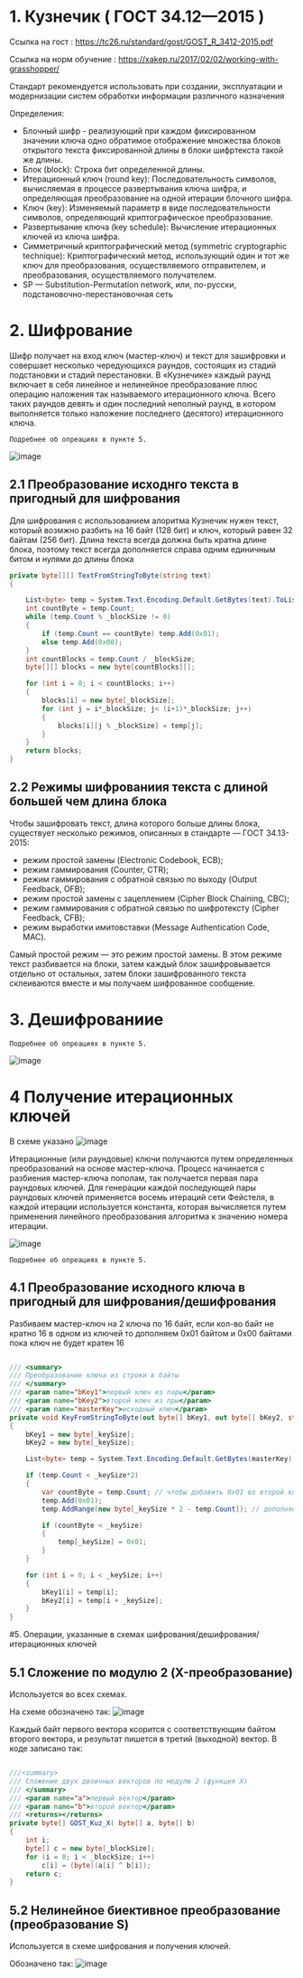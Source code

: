 
# 1. Кузнечик ( ГОСТ 34.12—2015 )

Ссылка на гост : https://tc26.ru/standard/gost/GOST_R_3412-2015.pdf

Ссылка на норм обучение : https://xakep.ru/2017/02/02/working-with-grasshopper/

Стандарт рекомендуется использовать при создании, эксплуатации и модернизации систем обработки информации различного назначения

Определения: 
- Блочный шифр - реализующий при каждом фиксированном значении ключа одно обратимое отображение множества блоков открытого текста фиксированной длины в блоки шифртекста такой же длины.
- Блок (block): Строка бит определенной длины.
- Итерационный ключ (round key): Последовательность символов, вычисляемая  в процессе развертывания ключа шифра, и определяющая преобразование на одной итерации блочного шифра.
- Ключ (key): Изменяемый параметр в виде последовательности символов, определяющий криптографическое преобразование.
- Развертывание ключа (key schedule): Вычисление итерационных ключей из ключа шифра.
- Симметричный криптографический метод (symmetric cryptographic technique): Криптографический метод, использующий один и тот же ключ для преобразования, осуществляемого отправителем, и  преобразования, осуществляемого получателем.
- SP — Substitution-Permutation network, или, по-русски, подстановочно-перестановочная сеть

# 2. Шифрование
Шифр получает на вход ключ (мастер-ключ) и текст для зашифровки и совершает несколько чередующихся раундов, состоящих из стадий подстановки и стадий перестановки.
В «Кузнечике» каждый раунд включает в себя линейное и нелинейное преобразование плюс операцию наложения так называемого итерационного ключа. Всего таких раундов девять и один последний неполный раунд, в котором выполняется только наложение последнего (десятого) итерационного ключа.

```
Подребнее об опреациях в пункте 5.
```

![image](https://user-images.githubusercontent.com/56064826/202936674-5c24c214-f8ea-4c52-9d1b-a4687001ac74.png)

## 2.1 Преобразование исходнго текста в пригодный для шифрования

Для шифрования с использованием алоритма Кузнечик нужен текст, который возмжно разбить на 16 байт (128 бит) и ключ, который равен 32 байтам (256 бит). Длина текста всегда должна быть кратна длине блока, поэтому текст всегда дополняется справа одним единичным битом и нулями до длины блока

```c#
private byte[][] TextFromStringToByte(string text)
{

    List<byte> temp = System.Text.Encoding.Default.GetBytes(text).ToList();
    int countByte = temp.Count;
    while (temp.Count % _blockSize != 0)
    {
        if (temp.Count == countByte) temp.Add(0x01);
        else temp.Add(0x00);
    }
    int countBlocks = temp.Count / _blockSize;
    byte[][] blocks = new byte[countBlocks][];

    for (int i = 0; i < countBlocks; i++)
    {
        blocks[i] = new byte[_blockSize];
        for (int j = i*_blockSize; j< (i+1)*_blockSize; j++)
        {
            blocks[i][j % _blockSize] = temp[j];
        }
    }
    return blocks;
}
```
## 2.2 Режимы шифрованиия текста с длиной большей чем длина блока

Чтобы зашифровать текст, длина которого больше длины блока, существует несколько режимов, описанных в стандарте — ГОСТ 34.13-2015:

- режим простой замены (Electronic Codebook, ECB);
- режим гаммирования (Counter, CTR);
- режим гаммирования с обратной связью по выходу (Output Feedback, OFB);
- режим простой замены с зацеплением (Cipher Block Chaining, CBC);
- режим гаммирования с обратной связью по шифротексту (Cipher Feedback, CFB);
- режим выработки имитовставки (Message Authentication Code, MAC).

Самый простой режим — это режим простой замены. В этом режиме текст разбивается на блоки, затем каждый блок зашифровывается отдельно от остальных, затем блоки зашифрованного текста склеиваются вместе и мы получаем шифрованное сообщение.

# 3. Дешифрованиие
```
Подребнее об опреациях в пункте 5.
```

![image](https://user-images.githubusercontent.com/56064826/203431877-5b5a0e3c-5d65-42d3-9691-659445366f7a.png)

# 4 Получение итерационных ключей 

В схеме указано ![image](https://user-images.githubusercontent.com/56064826/203437828-0815420e-e7ed-4d2e-a5f0-e03e174d98ff.png)

Итерационные (или раундовые) ключи получаются путем определенных преобразований на основе мастер-ключа. Процесс начинается с разбиения мастер-ключа пополам, так получается первая пара раундовых ключей.
Для генерации каждой последующей пары раундовых ключей применяется восемь итераций сети Фейстеля, в каждой итерации используется константа, которая вычисляется путем применения линейного преобразования алгоритма к значению номера итерации.

![image](https://user-images.githubusercontent.com/56064826/203427249-ac74eba7-6e43-4e87-8343-4b02acd78c8d.png)
```
Подребнее об опреациях в пункте 5. 
```

## 4.1 Преобразование исходного ключа в пригодный для шифрования/дешифрования

Разбиваем мастер-ключ на 2 ключа по 16 байт, если кол-во байт не кратно 16 в одном из ключей то дополняем 0x01 байтом и 0x00 байтами пока ключ не будет кратен 16

```c#

/// <summary>
/// Преобразование ключа из строки в байты
/// </summary>
/// <param name="bKey1">первый ключ из пары</param>
/// <param name="bKey2">второй ключ из пры</param>
/// <param name="masterKey">исходный ключ</param>
private void KeyFromStringToByte(out byte[] bKey1, out byte[] bKey2, string masterKey)
{
    bKey1 = new byte[_keySize];
    bKey2 = new byte[_keySize];

    List<byte> temp = System.Text.Encoding.Default.GetBytes(masterKey).ToList();

    if (temp.Count < _keySize*2)
    {
        var countByte = temp.Count; // чтобы добавить 0х01 во второй ключ, если размер ключа меньше 16 байт
        temp.Add(0x01);
        temp.AddRange(new byte[_keySize * 2 - temp.Count]); // дополняем нулями, если ключ меньше 32 байт

        if (countByte < _keySize)
        {
            temp[_keySize] = 0x01;
        }
    }

    for (int i = 0; i < _keySize; i++)
    {
        bKey1[i] = temp[i];
        bKey2[i] = temp[i + _keySize];
    }
}
```


#5. Операции, указанные в схемах шифрования/дешифрования/итерационных ключей

## 5.1 Сложение по модулю 2 (X-преобразование)
Используется во всех схемах.

На схеме обозначено так:
![image](https://user-images.githubusercontent.com/56064826/203429080-5e6edae7-5a80-49fd-9899-da94b6dd1579.png)

Каждый байт первого вектора ксорится с соответствующим байтом второго вектора, и результат пишется в третий (выходной) вектор. В коде записано так:

```c#

///<summary>
/// Сложение двух двоичных векторов по модулю 2 (функция Х)
/// </summary>
/// <param name="a">первый вектор</param>
/// <param name="b">второй вектор</param>
/// <returns></returns>
private byte[] GOST_Kuz_X( byte[] a, byte[] b)
{
    int i;
    byte[] c = new byte[_blockSize];
    for (i = 0; i < _blockSize; i++)
        c[i] = (byte)(a[i] ^ b[i]);
    return c;
}
```
## 5.2 Нелинейное биективное преобразование (преобразование S) 
Используется в схеме шифрования и получения ключей.

Обозначено так: ![image](https://user-images.githubusercontent.com/56064826/203439389-bc9266d8-ffe6-40b8-a57f-8e9e6d658398.png)




